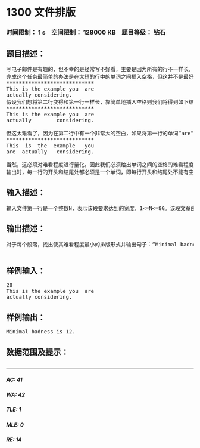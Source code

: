 # 1300 文件排版   
### 时间限制： 1 s&nbsp;&nbsp;&nbsp;&nbsp;空间限制： 128000 KB&nbsp;&nbsp;&nbsp;&nbsp;题目等级： 钻石  
## 题目描述：  

<pre>
写电子邮件是有趣的，但不幸的是经常写不好看，主要是因为所有的行不一样长，你的上司想要发排版精美的电子邮件，你的任务是为他编写一个电子邮件排版程序。
完成这个任务最简单的办法是在太短的行中的单词之间插入空格，但这并不是最好的方法，考虑如下例子：
****************************
This is the example you  are
actually considering.
假设我们想将第二行变得和第一行一样长，靠简单地插入空格则我们将得到如下结果：
****************************
This is the example you  are
actually        considering.
 
但这太难看了，因为在第二行中有一个非常大的空白，如果将第一行的单词“are”移到下一行我们将得到较好的结果：
****************************
This  is  the  example   you
are  actually   considering.
 
当然，这必须对难看程度进行量化。因此我们必须给出单词之间的空格的难看程度，一个包含N个空格符的空白段，其难看程度值为(n-1)2，程序的目的是使难看程度的总和最小化。例如，第一个例子的难看程度是1+7*7=50，而第二个例子的难看程度仅为1+1+1+4+1+4=12。
输出时，每一行的开头和结尾处都必须是一个单词，即每行开头和结尾处不能有空白。唯一例外的是该行仅有一个单词组成的情况，对于这种情况你可将单词放在该行开头处输出，此时如果该单词比该行应有的长度短则我们指定它的最坏程度为500，当然在这种情况下，该行的实际长度即为该单词的长度。
</pre>
  
  
## 输入描述：  

<pre>
输入文件第一行是一个整数N，表示该段要求达到的宽度，1<=N<=80。该段文章由一个或多个单词组成，单词由ASCII码值为33到126（包含33和126）的字符组成，单词与单词之间用空格隔开（可能超过一个）。单词长度不会超过段落要求达到的宽度。一段文字所有单词的总长度不会超过10000个字符，任何一行都不会超过100个字符，任何一个单词都在同一行内。
</pre>
  
  
## 输出描述：  

<pre>
对于每个段落，找出使其难看程度最小的排版形式并输出句子：“Minimal badness is B.”,B是指按可能的最好排版形式会发生的难看程度值。注意排版后文本行数任意，多余的空格也可删除。
 
</pre>
  
  
## 样例输入：  

<pre>
28
This is the example you  are
actually considering.
</pre>
  
  
## 样例输出：  

<pre>
Minimal badness is 12.
</pre>
  
  
## 数据范围及提示：  

<pre>
</pre>
  
  
***  

##### AC: 41  
##### WA: 42  
##### TLE: 1  
##### MLE: 0  
##### RE: 14  
